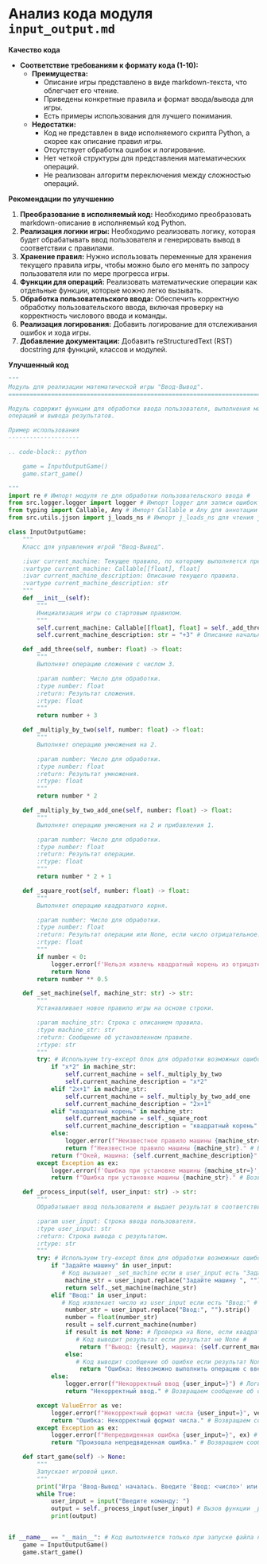 # Анализ кода модуля `input_output.md`

**Качество кода**

- **Соответствие требованиям к формату кода (1-10):**
    - **Преимущества:**
        - Описание игры представлено в виде markdown-текста, что облегчает его чтение.
        - Приведены конкретные правила и формат ввода/вывода для игры.
        - Есть примеры использования для лучшего понимания.
    - **Недостатки:**
        - Код не представлен в виде исполняемого скрипта Python, а скорее как описание правил игры.
        - Отсутствует обработка ошибок и логирование.
        - Нет четкой структуры для представления математических операций.
        - Не реализован алгоритм переключения между сложностью операций.

**Рекомендации по улучшению**

1.  **Преобразование в исполняемый код:**  Необходимо преобразовать markdown-описание в исполняемый код Python.
2.  **Реализация логики игры:** Необходимо реализовать логику, которая будет обрабатывать ввод пользователя и генерировать вывод в соответствии с правилами.
3.  **Хранение правил:** Нужно использовать переменные для хранения текущего правила игры, чтобы можно было его менять по запросу пользователя или по мере прогресса игры.
4.  **Функции для операций:** Реализовать математические операции как отдельные функции, которые можно легко вызывать.
5.  **Обработка пользовательского ввода:** Обеспечить корректную обработку пользовательского ввода, включая проверку на корректность числового ввода и команды.
6.  **Реализация логирования:** Добавить логирование для отслеживания ошибок и хода игры.
7.  **Добавление документации:** Добавить reStructuredText (RST) docstring для функций, классов и модулей.

**Улучшенный код**
```python
"""
Модуль для реализации математической игры "Ввод-Вывод".
=========================================================================================

Модуль содержит функции для обработки ввода пользователя, выполнения математических
операций и вывода результатов.

Пример использования
--------------------

.. code-block:: python

    game = InputOutputGame()
    game.start_game()

"""
import re # Импорт модуля re для обработки пользовательского ввода #
from src.logger.logger import logger # Импорт logger для записи ошибок и отладки #
from typing import Callable, Any # Импорт Callable и Any для аннотации типов #
from src.utils.jjson import j_loads_ns # Импорт j_loads_ns для чтения json файлов #

class InputOutputGame:
    """
    Класс для управления игрой "Ввод-Вывод".

    :ivar current_machine: Текущее правило, по которому выполняется преобразование числа.
    :vartype current_machine: Callable[[float], float]
    :ivar current_machine_description: Описание текущего правила.
    :vartype current_machine_description: str
    """
    def __init__(self):
        """
        Инициализация игры со стартовым правилом.
        """
        self.current_machine: Callable[[float], float] = self._add_three # Начальное правило - прибавить 3
        self.current_machine_description: str = "+3" # Описание начального правила

    def _add_three(self, number: float) -> float:
        """
        Выполняет операцию сложения с числом 3.

        :param number: Число для обработки.
        :type number: float
        :return: Результат сложения.
        :rtype: float
        """
        return number + 3

    def _multiply_by_two(self, number: float) -> float:
        """
        Выполняет операцию умножения на 2.

        :param number: Число для обработки.
        :type number: float
        :return: Результат умножения.
        :rtype: float
        """
        return number * 2

    def _multiply_by_two_add_one(self, number: float) -> float:
        """
        Выполняет операцию умножения на 2 и прибавления 1.

        :param number: Число для обработки.
        :type number: float
        :return: Результат операции.
        :rtype: float
        """
        return number * 2 + 1

    def _square_root(self, number: float) -> float:
        """
        Выполняет операцию квадратного корня.

        :param number: Число для обработки.
        :type number: float
        :return: Результат операции или None, если число отрицательное.
        :rtype: float
        """
        if number < 0:
            logger.error(f'Нельзя извлечь квадратный корень из отрицательного числа {number=}') # Логирование ошибки #
            return None
        return number ** 0.5

    def _set_machine(self, machine_str: str) -> str:
        """
        Устанавливает новое правило игры на основе строки.

        :param machine_str: Строка с описанием правила.
        :type machine_str: str
        :return: Сообщение об установленном правиле.
        :rtype: str
        """
        try: # Используем try-except блок для обработки возможных ошибок #
            if "x*2" in machine_str:
                self.current_machine = self._multiply_by_two
                self.current_machine_description = "x*2"
            elif "2x+1" in machine_str:
                self.current_machine = self._multiply_by_two_add_one
                self.current_machine_description = "2x+1"
            elif "квадратный корень" in machine_str:
                self.current_machine = self._square_root
                self.current_machine_description = "квадратный корень"
            else:
                logger.error(f"Неизвестное правило машины {machine_str=}") # Логирование ошибки #
                return f"Неизвестное правило машины {machine_str}." # Возвращаем сообщение об ошибке #
            return f"Окей, машина: {self.current_machine_description}" # Возвращаем сообщение об успешной установке правила #
        except Exception as ex:
            logger.error(f'Ошибка при установке машины {machine_str=}', ex) # Логирование ошибки #
            return f"Ошибка при установке машины {machine_str}." # Возвращаем сообщение об ошибке #

    def _process_input(self, user_input: str) -> str:
        """
        Обрабатывает ввод пользователя и выдает результат в соответствии с правилом.

        :param user_input: Строка ввода пользователя.
        :type user_input: str
        :return: Строка вывода с результатом.
        :rtype: str
        """
        try: # Используем try-except блок для обработки возможных ошибок #
            if "Задайте машину" in user_input:
               # Код вызывает _set_machine если в user_input есть "Задайте машину" #
                machine_str = user_input.replace("Задайте машину ", "").strip()
                return self._set_machine(machine_str)
            elif "Ввод:" in user_input:
               # Код извлекает число из user_input если есть "Ввод:" #
                number_str = user_input.replace("Ввод:", "").strip()
                number = float(number_str)
                result = self.current_machine(number)
                if result is not None: # Проверка на None, если квадратный корень от отрицательного числа #
                   # Код выводит результат если результат не None #
                    return f"Вывод: {result}, машина: {self.current_machine_description}"
                else:
                   # Код выводит сообщение об ошибке если результат None #
                    return "Ошибка: Невозможно выполнить операцию с введенным числом."
            else:
                logger.error(f"Некорректный ввод {user_input=}") # Логирование ошибки #
                return "Некорректный ввод." # Возвращаем сообщение об ошибке #

        except ValueError as ve:
            logger.error(f"Некорректный формат числа {user_input=}", ve) # Логирование ошибки ValueError #
            return "Ошибка: Некорректный формат числа." # Возвращаем сообщение об ошибке #
        except Exception as ex:
            logger.error(f"Непредвиденная ошибка {user_input=}", ex) # Логирование общей ошибки #
            return "Произошла непредвиденная ошибка." # Возвращаем сообщение об ошибке #

    def start_game(self) -> None:
        """
        Запускает игровой цикл.
        """
        print("Игра 'Ввод-Вывод' началась. Введите 'Ввод: <число>' или 'Задайте машину <правило>'")
        while True:
            user_input = input("Введите команду: ")
            output = self._process_input(user_input) # Вызов функции _process_input #
            print(output)


if __name__ == "__main__": # Код выполняется только при запуске файла напрямую #
    game = InputOutputGame()
    game.start_game()

```